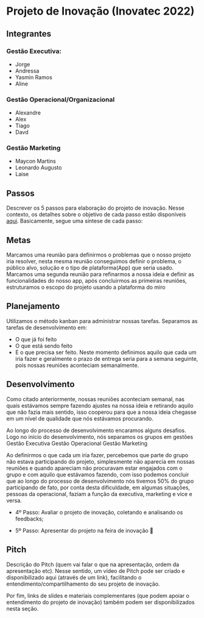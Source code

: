 # Projeto de Inovação (Inovatec 2022)

## Integrantes 

### Gestão Executiva: ###

- Jorge 
- Andressa
- Yasmin Ramos
- Aline

### Gestão Operacional/Organizacional ###

- Alexandre 
-  Alex 
- Tiago
- Davd

### Gestão Marketing ###

- Maycon Martins 
- Leonardo Augusto
- Laise     

## Passos

Descrever os 5 passos para elaboração do projeto de inovação. Nesse contexto, os detalhes sobre o objetivo de cada passo estão disponíveis [aqui](https://academiapme-my.sharepoint.com/:w:/g/personal/marjory_dio_me/Efb7IK14WzJNhnx7wmDwh9gBydAUvsgfLgGvpanquISsZg). Basicamente, segue uma síntese de cada passo:

## Metas ## 

 Marcamos uma reunião para definirmos o problemas que o nosso projeto iria resolver,
 nesta mesma reunião conseguimos definir o problema,  o público alvo, solução e o tipo de plataforma(App) que seria usado.
 Marcamos uma segunda reunião para refinarmos a nossa ideia e  definir as  funcionalidades do nosso app, após concluirmos as primeiras reuniões,     estruturamos o escopo do projeto usando a plataforma do miro


## Planejamento ##


Utilizamos o método kanban para administrar nossas tarefas. Separamos as tarefas de desenvolvimento em:
- O que já foi feito
- O que está sendo feito
- E o que precisa ser feito.
 Neste  momento definimos aquilo que cada um iria fazer e geralmente o prazo de entrega seria para a semana seguinte,  pois nossas reuniões aconteciam semanalmente.



## Desenvolvimento ## 

Como citado anteriormente, nossas reuniões aconteciam semanal, nas quais estávamos sempre fazendo ajustes na nossa ideia e retirando aquilo que não fazia mais sentido, isso cooperou para que a nossa ideia chegasse em um nível de qualidade que nós estávamos procurando.

Ao longo do processo de desenvolvimento encaramos alguns desafios. Logo no início do desenvolvimento, nós separamos os grupos em gestões 
Gestão Executiva
Gestão Operacional
Gestão Marketing

Ao definirmos o que cada um iria fazer, percebemos que parte do grupo não estava participando do projeto, simplesmente não aparecia em nossas reuniões e quando apareciam não procuravam estar engajados com o grupo e com aquilo que estávamos fazendo, com isso podemos concluir que ao longo do processo de desenvolvimento nós tivemos 50% do grupo participando de fato, por conta desta dificuldade, em algumas situações, pessoas da operacional, faziam a função da executiva, marketing e vice e versa. 




- 4º Passo: Avaliar o projeto de inovação, coletando e analisando os feedbacks;









- 5º Passo: Apresentar do projeto na feira de inovação 🚀

## Pitch

Descrição do Pitch (quem vai falar o que na apresentação, ordem da apresentação etc). Nesse sentido, um vídeo de Pitch pode ser criado e disponibilizado aqui (através de um link), facilitando o entendimento/compartilhamento do seu projeto de inovação. 

Por fim, links de slides e materiais complementares (que podem apoiar o entendimento do projeto de inovação) também podem ser disponibilizados nesta seção.
